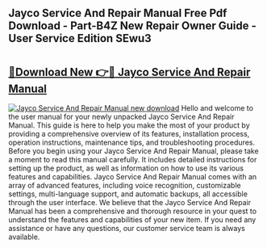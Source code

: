 ## Jayco Service And Repair Manual Free Pdf Download - Part-B4Z New Repair Owner Guide - User Service Edition SEwu3

# <h2><a href="http://bc16824.oget.top/?id=Jayco+Service+And+Repair+Manual">🔗Download New 👉🔴 Jayco Service And Repair Manual</a></h2>

[![Jayco Service And Repair Manual new download](https://i.imgur.com/5g1atiW.png)](http://bc16824.oget.top/?id=Jayco+Service+And+Repair+Manual)
Hello and welcome to the user manual for your newly unpacked Jayco Service And Repair Manual. This guide is here to help you make the most of your product by providing a comprehensive overview of its features, installation process, operation instructions, maintenance tips, and troubleshooting procedures. Before you begin using your Jayco Service And Repair Manual, please take a moment to read this manual carefully. It includes detailed instructions for setting up the product, as well as information on how to use its various features and capabilities. Jayco Service And Repair Manual comes with an array of advanced features, including voice recognition, customizable settings, multi-language support, and automatic backups, all accessible through the user interface. We believe that the Jayco Service And Repair Manual has been a comprehensive and thorough resource in your quest to understand the features and capabilities of your new item. If you need any assistance or have any questions, our customer service team is always available.
